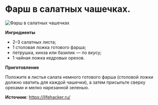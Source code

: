 # Фарш в салатных чашечках.

![Фарш в салатных чашечках](/images/Kulinar/Second/farsh-salat.jpg 'Фарш в салатных чашечках')

**Ингредиенты**

- 2–3 салатных листа;
- 1 столовая ложка готового фарша;
- петрушка, кинза или базилик — по вкусу;
- 1 чайная ложка кедровых орехов.

**Приготовление**

Положите в листья салата немного готового фарша (столовой ложки должно хватить для каждой чашечки), а затем присыпьте сверху орехами и мелко нарезанной зеленью.

**Источник**: https://lifehacker.ru/
